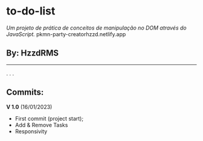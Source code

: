 # to-do-list
 _Um projeto de prática de conceitos de manipulação no DOM através do JavaScript._
 pkmn-party-creatorhzzd.netlify.app
 ## By: HzzdRMS
---
.
.
.
## Commits:
 **V 1.0** (16/01/2023)
* First commit (project start); 
* Add & Remove Tasks
* Responsivity



